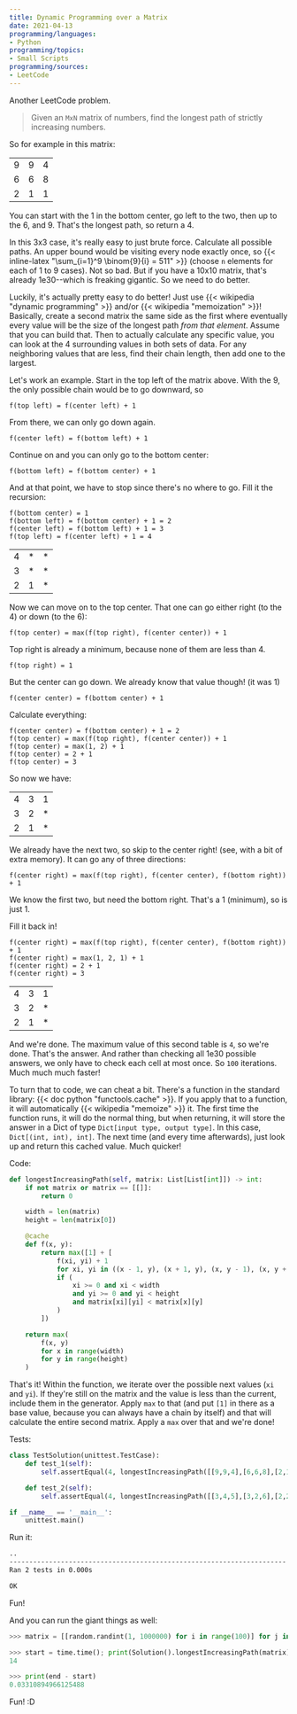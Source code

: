 ```yaml
---
title: Dynamic Programming over a Matrix
date: 2021-04-13
programming/languages:
- Python
programming/topics:
- Small Scripts
programming/sources:
- LeetCode
---
```

Another LeetCode problem.

> Given an `MxN` matrix of numbers, find the longest path of strictly increasing numbers. 

So for example in this matrix:

<table>
<tr><td>9</td><td>9</td><td>4</td></tr>
<tr><td>6</td><td>6</td><td>8</td></tr>
<tr><td>2</td><td>1</td><td>1</td></tr>
</table>

You can start with the 1 in the bottom center, go left to the two, then up to the 6, and 9. That's the longest path, so return a 4. 

In this 3x3 case, it's really easy to just brute force. Calculate all possible paths. An upper bound would be visiting every node exactly once, so {{< inline-latex "\sum_{i=1}^9 \binom{9}{i} = 511" >}} (choose `n` elements for each of 1 to 9 cases). Not so bad. But if you have a 10x10 matrix, that's already 1e30--which is freaking gigantic. So we need to do better.

Luckily, it's actually pretty easy to do better! Just use {{< wikipedia "dynamic programming" >}} and/or {{< wikipedia "memoization" >}}! Basically, create a second matrix the same side as the first where eventually every value will be the size of the longest path *from that element*. Assume that you can build that. Then to actually calculate any specific value, you can look at the 4 surrounding values in both sets of data. For any neighboring values that are less, find their chain length, then add one to the largest. 

Let's work an example. Start in the top left of the matrix above. With the 9, the only possible chain would be to go downward, so

```text
f(top left) = f(center left) + 1
```

From there, we can only go down again.

```text
f(center left) = f(bottom left) + 1
```

Continue on and you can only go to the bottom center:

```text
f(bottom left) = f(bottom center) + 1
```

And at that point, we have to stop since there's no where to go. Fill it the recursion:

```text
f(bottom center) = 1
f(bottom left) = f(bottom center) + 1 = 2
f(center left) = f(bottom left) + 1 = 3
f(top left) = f(center left) + 1 = 4
```

<table>
<tr><td>4</td><td>*</td><td>*</td></tr>
<tr><td>3</td><td>*</td><td>*</td></tr>
<tr><td>2</td><td>1</td><td>*</td></tr>
</table>

Now we can move on to the top center. That one can go either right (to the 4) or down (to the 6):

```text
f(top center) = max(f(top right), f(center center)) + 1
```

Top right is already a minimum, because none of them are less than 4.

```text
f(top right) = 1
```

But the center can go down. We already know that value though! (it was 1)

```text
f(center center) = f(bottom center) + 1
```

Calculate everything:

```text
f(center center) = f(bottom center) + 1 = 2
f(top center) = max(f(top right), f(center center)) + 1
f(top center) = max(1, 2) + 1 
f(top center) = 2 + 1
f(top center) = 3
```

So now we have:

<table>
<tr><td>4</td><td>3</td><td>1</td></tr>
<tr><td>3</td><td>2</td><td>*</td></tr>
<tr><td>2</td><td>1</td><td>*</td></tr>
</table>

We already have the next two, so skip to the center right! (see, with a bit of extra memory). It can go any of three directions:

```text
f(center right) = max(f(top right), f(center center), f(bottom right)) + 1
```

We know the first two, but need the bottom right. That's a 1 (minimum), so is just 1.

Fill it back in!

```text
f(center right) = max(f(top right), f(center center), f(bottom right)) + 1
f(center right) = max(1, 2, 1) + 1
f(center right) = 2 + 1
f(center right) = 3
```

<table>
<tr><td>4</td><td>3</td><td>1</td></tr>
<tr><td>3</td><td>2</td><td>*</td></tr>
<tr><td>2</td><td>1</td><td>*</td></tr>
</table>

And we're done. The maximum value of this second table is `4`, so we're done. That's the answer. And rather than checking all 1e30 possible answers, we only have to check each cell at most once. So `100` iterations. Much much much faster!

To turn that to code, we can cheat a bit. There's a function in the standard library: {{< doc python "functools.cache" >}}. If you apply that to a function, it will automatically {{< wikipedia "memoize" >}} it. The first time the function runs, it will do the normal thing, but when returning, it will store the answer in a Dict of type `Dict[input type, output type]`. In this case, `Dict[(int, int), int]`. The next time (and every time afterwards), just look up and return this cached value. Much quicker!

Code:

```python
def longestIncreasingPath(self, matrix: List[List[int]]) -> int:
    if not matrix or matrix == [[]]:
        return 0

    width = len(matrix)
    height = len(matrix[0])

    @cache
    def f(x, y):
        return max([1] + [
            f(xi, yi) + 1
            for xi, yi in ((x - 1, y), (x + 1, y), (x, y - 1), (x, y + 1))
            if (
                xi >= 0 and xi < width
                and yi >= 0 and yi < height
                and matrix[xi][yi] < matrix[x][y]
            )
        ])

    return max(
        f(x, y)
        for x in range(width)
        for y in range(height)
    )
```

That's it! Within the function, we iterate over the possible next values (`xi` and `yi`). If they're still on the matrix and the value is less than the current, include them in the generator. Apply `max` to that (and put `[1]` in there as a base value, because you can always have a chain by itself) and that will calculate the entire second matrix. Apply a `max` over that and we're done!

Tests:

```python
class TestSolution(unittest.TestCase):
    def test_1(self):
        self.assertEqual(4, longestIncreasingPath([[9,9,4],[6,6,8],[2,1,1]]))

    def test_2(self):
        self.assertEqual(4, longestIncreasingPath([[3,4,5],[3,2,6],[2,2,1]]))

if __name__ == '__main__':
    unittest.main()
```

Run it:

```bash
..
----------------------------------------------------------------------
Ran 2 tests in 0.000s

OK
```

Fun! 

And you can run the giant things as well:

```python
>>> matrix = [[random.randint(1, 1000000) for i in range(100)] for j in range(100)]

>>> start = time.time(); print(Solution().longestIncreasingPath(matrix)); end = time.time()
14

>>> print(end - start)
0.03310894966125488
```

Fun! :D
